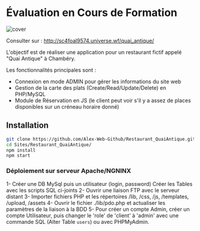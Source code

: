 # Évaluation en Cours de Formation

![cover](https://github.com/Alex-Web-Github/Restaurant_QuaiAntique/blob/afcfe1fb3f3b8b3fb93af77671393d38790959c8/Screenshot%202023-05-18%20at%2010-32-41%20Quai%20Antique%20Chamb%C3%A9ry%20-%20Savoie.png)

Consulter sur : <http://sc4foal9574.universe.wf/quai_antique/>

L'objectif est de réaliser une application pour un restaurant fictif appelé "Quai Antique" à Chambéry.

Les fonctionnalités principales sont :

* Connexion en mode ADMIN pour gérer les informations du site web
* Gestion de la carte des plats (Create/Read/Update/Delete) en PHP/MySQL
* Module de Réservation en JS (le client peut voir s'il y a assez de places disponibles sur un créneau horaire donné)

## Installation

```sh
git clone https://github.com/Alex-Web-Github/Restaurant_QuaiAntique.git
cd Sites/Restaurant_QuaiAntique/
npm install
npm start
```

### Déploiement sur serveur Apache/NGNINX

1- Créer une DB MySql puis un utilisateur (login, password)
Créer les Tables avec les scripts SQL ci-joints
2- Ouvrir une liaison FTP avec le serveur distant
3- Importer fichiers PHP et les répertoires /lib, /css, /js, /templates, /upload, /assets
4- Ouvrir le fichier ./lib/pdo.php et actualiser les paramètres de la liaison à la BDD
5- Pour créer un compte Admin, créer un compte Utilisateur, puis changer le 'role' de 'client' à 'admin' avec une commande SQL (Alter Table `users`) ou avec PHPMyAdmin.
